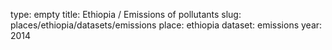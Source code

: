type: empty
title: Ethiopia / Emissions of pollutants
slug: places/ethiopia/datasets/emissions
place: ethiopia
dataset: emissions
year: 2014
